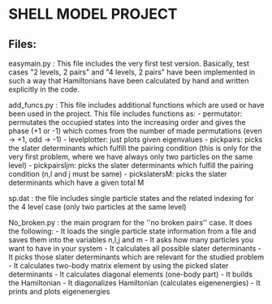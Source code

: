 # SHELL MODEL PROJECT 

## Files:
easymain.py : This file includes the very first test version. Basically, test cases "2 levels, 2 pairs" and "4 levels, 2 pairs" have been implemented in such a way that Hamiltonians have been calculated by hand and written explicitly in the code. 

add_funcs.py : This file includes additional functions which are used or have been used in the project. This file includes functions as:
      - permutator: permutates the occupied states into the increasing order and gives the phase (+1 or -1) which comes from the number of made permutations (even -> +1, odd -> -1)
      - levelplotter: just plots given eigenvalues 
      - pickpairs: picks the slater determinants which fulfill the pairing condition (this is only for the very first problem, where we have always only two particles on the same level)
      - pickpairsljm: picks the slater determinants which fulfill the pairing condition (n,l and j must be same)
      - pickslatersM: picks the slater determinants which have a given total M
      
sp.dat : the file includes single particle states and the related indexing for the 4 level case (only two particles at the same level)

No_broken.py : the main program for the ''no broken pairs'' case. It does the following:
        - It loads the single particle state information from a file and saves them into the variables n,l,j and m
        - It asks how many particles you want to have in your system
        - It calculates all possible slater determinants
        - It picks those slater determinants which are relevant for the studied problem
        - It calculates two-body matrix element by using the picked slater determinants
        - It calculates diagonal elements (one-body part)
        - It builds the Hamiltonian 
        - It diagonalizes Hamiltonian (calculates eigenenergies)
        - It prints and plots eigenenergies
